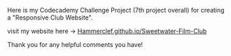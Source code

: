 Here is my Codecademy Challenge Project (7th project overall) for creating a "Responsive Club Website".

visit my website here -> [Hammerclef.github.io/Sweetwater-Film-Club](https://Hammerclef.github.io/Sweetwater-Film-Club)

Thank you for any helpful comments you have!
